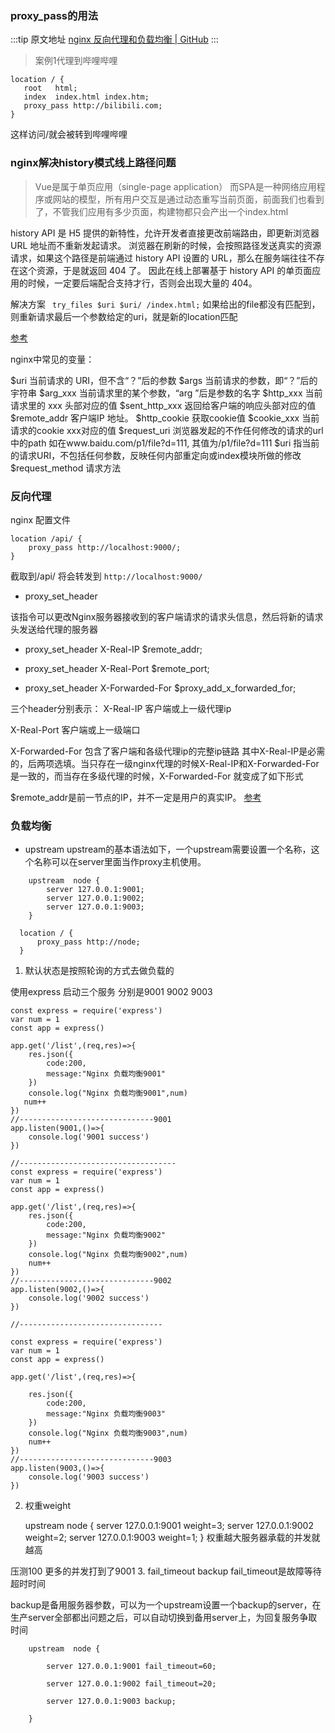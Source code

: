 ### proxy_pass的用法 

  :::tip 原文地址
  [nginx 反向代理和负载均衡 | GitHub](https://github.com/jynba/jynba.github.io/issues/16)
  :::
  > 案例1代理到哔哩哔哩
```
location / {
   root   html;
   index  index.html index.htm;
   proxy_pass http://bilibili.com;
}
```
这样访问/就会被转到哔哩哔哩

### nginx解决history模式线上路径问题

> Vue是属于单页应用（single-page application）
> 而SPA是一种网络应用程序或网站的模型，所有用户交互是通过动态重写当前页面，前面我们也看到了，不管我们应用有多少页面，构建物都只会产出一个index.html

history API 是 H5 提供的新特性，允许开发者直接更改前端路由，即更新浏览器 URL 地址而不重新发起请求。
浏览器在刷新的时候，会按照路径发送真实的资源请求，如果这个路径是前端通过 history API 设置的 URL，那么在服务端往往不存在这个资源，于是就返回 404 了。
因此在线上部署基于 history API 的单页面应用的时候，一定要后端配合支持才行，否则会出现大量的 404。

解决方案
` try_files $uri $uri/ /index.html;`
如果给出的file都没有匹配到，则重新请求最后一个参数给定的uri，就是新的location匹配

[参考](https://juejin.cn/post/6861586972696444942)

nginx中常见的变量：

$uri 当前请求的 URI，但不含“？”后的参数
$args 当前请求的参数，即“？”后的宇符串
$arg_xxx 当前请求里的某个参数，“arg ”后是参数的名字
$http_xxx 当前请求里的 xxx 头部对应的值
$sent_http_xxx 返回给客户端的响应头部对应的值
$remote_addr 客户端IP 地址。
$http_cookie 获取cookie值
$cookie_xxx 当前请求的cookie xxx对应的值
$request_uri 浏览器发起的不作任何修改的请求的url中的path 如在www.baidu.com/p1/file?d=111, 其值为/p1/file?d=111
$uri 指当前的请求URI，不包括任何参数，反映任何内部重定向或index模块所做的修改
$request_method 请求方法

### 反向代理
nginx 配置文件
```
location /api/ {
    proxy_pass http://localhost:9000/;
}
```
截取到/api/ 将会转发到 `http://localhost:9000/`

- proxy_set_header

该指令可以更改Nginx服务器接收到的客户端请求的请求头信息，然后将新的请求头发送给代理的服务器

- proxy_set_header X-Real-IP $remote_addr;

- proxy_set_header X-Real-Port $remote_port;

- proxy_set_header X-Forwarded-For $proxy_add_x_forwarded_for;

三个header分别表示：
X-Real-IP 客户端或上一级代理ip

X-Real-Port 客户端或上一级端口

X-Forwarded-For 包含了客户端和各级代理ip的完整ip链路
其中X-Real-IP是必需的，后两项选填。当只存在一级nginx代理的时候X-Real-IP和X-Forwarded-For是一致的，而当存在多级代理的时候，X-Forwarded-For 就变成了如下形式 

$remote_addr是前一节点的IP，并不一定是用户的真实IP。
[参考](https://blog.csdn.net/qq1195566313/article/details/124486764)

### 负载均衡
* upstream
upstream的基本语法如下，一个upstream需要设置一个名称，这个名称可以在server里面当作proxy主机使用。
```
    upstream  node {
        server 127.0.0.1:9001;
        server 127.0.0.1:9002;
        server 127.0.0.1:9003;
    }
```
```
  location / {
      proxy_pass http://node;
  }
```

1. 默认状态是按照轮询的方式去做负载的

使用express 启动三个服务 分别是9001 9002 9003
```
const express = require('express')
var num = 1
const app = express()
 
app.get('/list',(req,res)=>{
    res.json({
        code:200,
        message:"Nginx 负载均衡9001"
    })
    console.log("Nginx 负载均衡9001",num)
   num++
})
//------------------------------9001
app.listen(9001,()=>{
    console.log('9001 success')
})
 
//-----------------------------------
const express = require('express')
var num = 1
const app = express()
 
app.get('/list',(req,res)=>{
    res.json({
        code:200,
        message:"Nginx 负载均衡9002"
    })
    console.log("Nginx 负载均衡9002",num)
    num++
})
//------------------------------9002
app.listen(9002,()=>{
    console.log('9002 success')
})
 
//--------------------------------
 
const express = require('express')
var num = 1
const app = express()
 
app.get('/list',(req,res)=>{
    
    res.json({
        code:200,
        message:"Nginx 负载均衡9003"
    })
    console.log("Nginx 负载均衡9003",num)
    num++
})
//------------------------------9003
app.listen(9003,()=>{
    console.log('9003 success')
})
```

2. 权重weight

    upstream  node {
        server 127.0.0.1:9001 weight=3;
        server 127.0.0.1:9002 weight=2;
        server 127.0.0.1:9003 weight=1;
    }
权重越大服务器承载的并发就越高

压测100 更多的并发打到了9001
3. fail_timeout backup
fail_timeout是故障等待超时时间

backup是备用服务器参数，可以为一个upstream设置一个backup的server，在生产server全部都出问题之后，可以自动切换到备用server上，为回复服务争取时间
```
    upstream  node {
 
        server 127.0.0.1:9001 fail_timeout=60;
 
        server 127.0.0.1:9002 fail_timeout=20;
 
        server 127.0.0.1:9003 backup;
 
    }
```